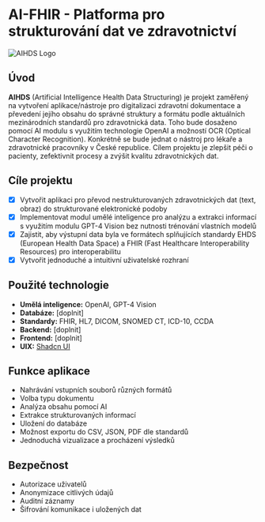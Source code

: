 # AI-FHIR - Platforma pro strukturování dat ve zdravotnictví

![AIHDS Logo](https://i.ibb.co/3Y2P8t8/DALL-E-2024-07-14-14-18-27-A-clean-and-minimalistic-pixel-art-hero-image-for-the-AIHDS-platform-inte.webp)

## Úvod

**AIHDS** (Artificial Intelligence Health Data Structuring) je projekt zaměřený na vytvoření aplikace/nástroje pro digitalizaci zdravotní dokumentace a převedení jejího obsahu do správné struktury a formátu podle aktuálních mezinárodních standardů pro zdravotnická data. Toho bude dosaženo pomocí AI modulu s využitím technologie OpenAI a možností OCR (Optical Character Recognition). Konkrétně se bude jednat o nástroj pro lékaře a zdravotnické pracovníky v České republice. Cílem projektu je zlepšit péči o pacienty, zefektivnit procesy a zvýšit kvalitu zdravotnických dat.

## Cíle projektu

- [x] Vytvořit aplikaci pro převod nestrukturovaných zdravotnických dat (text, obraz) do strukturované elektronické podoby
- [x] Implementovat modul umělé inteligence pro analýzu a extrakci informací s využitím modulu GPT-4 Vision bez nutnosti trénování vlastních modelů
- [x] Zajistit, aby výstupní data byla ve formátech splňujících standardy EHDS (European Health Data Space) a FHIR (Fast Healthcare Interoperability Resources) pro interoperabilitu
- [x] Vytvořit jednoduché a intuitivní uživatelské rozhraní

## Použité technologie

- **Umělá inteligence:** OpenAI, GPT-4 Vision
- **Databáze:** [doplnit]
- **Standardy:** FHIR, HL7, DICOM, SNOMED CT, ICD-10, CCDA
- **Backend:** [doplnit]
- **Frontend:** [doplnit]
- **UIX:** [Shadcn UI](https://github.com/shadcn-ui/ui)

## Funkce aplikace

- Nahrávání vstupních souborů různých formátů
- Volba typu dokumentu
- Analýza obsahu pomocí AI
- Extrakce strukturovaných informací
- Uložení do databáze
- Možnost exportu do CSV, JSON, PDF dle standardů
- Jednoduchá vizualizace a procházení výsledků

## Bezpečnost

- Autorizace uživatelů
- Anonymizace citlivých údajů
- Auditní záznamy
- Šifrování komunikace i uložených dat
